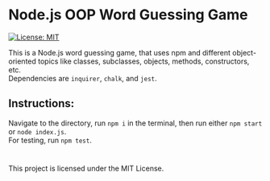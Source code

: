 # Node.js OOP Word Guessing Game

[![License: MIT](https://img.shields.io/badge/License-MIT-blue.svg)](https://opensource.org/licenses/MIT)


This is a Node.js word guessing game, that uses npm and different object-oriented topics like classes, subclasses, objects, methods, constructors, etc. <br/>
Dependencies are `inquirer`, `chalk`, and `jest`. <br/>
## Instructions:
Navigate to the directory, run `npm i` in the terminal, then run either `npm start` or `node index.js`.<br/>
For testing, run `npm test`.
#
This project is licensed under the MIT License.

